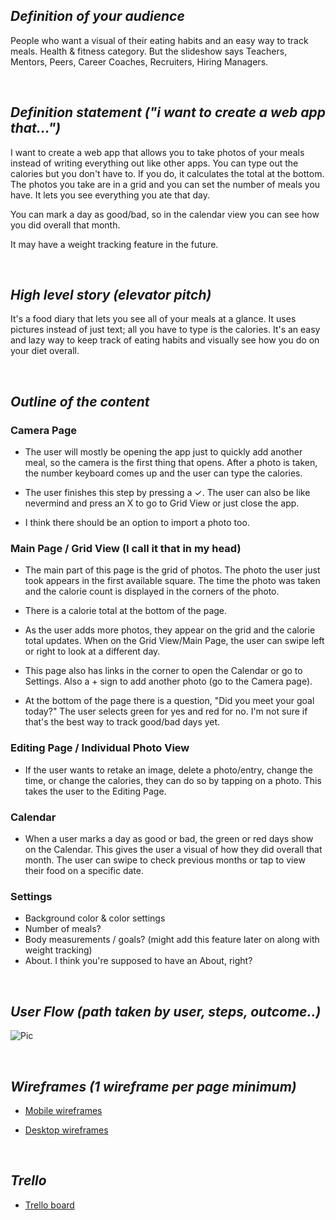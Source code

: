 
## _**Definition of your audience**_
People who want a visual of their eating habits and an easy way to track meals. Health & fitness category. But the slideshow says Teachers, Mentors, Peers, Career Coaches, Recruiters, Hiring Managers.

&nbsp;


## _**Definition statement ("i want to create a web app that...")**_
I want to create a web app that allows you to take photos of your meals instead of writing everything out like other apps. You can type out the calories but you don't have to. If you do, it calculates the total at the bottom. The photos you take are in a grid and you can set the number of meals you have. It lets you see everything you ate that day.

You can mark a day as good/bad, so in the calendar view you can see how you did overall that month.

It may have a weight tracking feature in the future.

&nbsp;

## _**High level story (elevator pitch)**_
It's a food diary that lets you see all of your meals at a glance. It uses pictures instead of just text; all you have to type is the calories. It's an easy and lazy way to keep track of eating habits and visually see how you do on your diet overall.

&nbsp;

## _**Outline of the content**_
### Camera Page
* The user will mostly be opening the app just to quickly add another meal, so the camera is the first thing that opens. After a photo is taken, the number keyboard comes up and the user can type the calories.

* The user finishes this step by pressing a ✓. The user can also be like nevermind and press an X to go to Grid View or just close the app.

* I think there should be an option to import a photo too.


### Main Page / Grid View (I call it that in my head)
* The main part of this page is the grid of photos. The photo the user just took appears in the first available square. The time the photo was taken and the calorie count is displayed in the corners of the photo.

* There is a calorie total at the bottom of the page.

* As the user adds more photos, they appear on the grid and the calorie total updates. When on the Grid View/Main Page, the user can swipe left or right to look at a different day.

* This page also has links in the corner to open the Calendar or go to Settings. Also a + sign to add another photo (go to the Camera page).

* At the bottom of the page there is a question, "Did you meet your goal today?" The user selects green for yes and red for no. I'm not sure if that's the best way to track good/bad days yet.



### Editing Page / Individual Photo View
* If the user wants to retake an image, delete a photo/entry, change the time, or change the calories, they can do so by tapping on a photo. This takes the user to the Editing Page.

### Calendar
* When a user marks a day as good or bad, the green or red days show on the Calendar. This gives the user a visual of how they did overall that month. The user can swipe to check previous months or tap to view their food on a specific date.


### Settings
* Background color & color settings
* Number of meals?
* Body measurements / goals? (might add this feature later on along with weight tracking)
* About. I think you're supposed to have an About, right?

&nbsp;


## _**User Flow (path taken by user, steps, outcome..)**_
![Pic](https://i.imgur.com/liT1OUa.jpg)

&nbsp;



## _**Wireframes (1 wireframe per page minimum)**_

* [Mobile wireframes](https://imgur.com/a/T4Febjo)


* [Desktop wireframes](https://imgur.com/a/SP06y0t)

&nbsp;


## _**Trello**_

* [Trello board](https://trello.com/b/i1uZ9SaZ)
